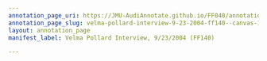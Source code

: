 ```yaml
---
annotation_page_uri: https://JMU-AudiAnnotate.github.io/FF040/annotations/velma-pollard-interview-9-23-2004-ff140--canvas-1-speaker.json
annotation_page_slug: velma-pollard-interview-9-23-2004-ff140--canvas-1-speaker
layout: annotation_page
manifest_label: Velma Pollard Interview, 9/23/2004 (FF140)

---
```

